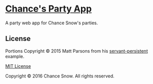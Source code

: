 # [Chance's Party App](http://chancesnow.me/party)

A party web app for Chance Snow's parties.

## License

Portions Copyright &copy; 2015 Matt Parsons from his
[servant-persistent](https://github.com/parsonsmatt/servant-persistent) example.

[MIT License](http://opensource.org/licenses/MIT)

Copyright &copy; 2016 Chance Snow. All rights reserved.
